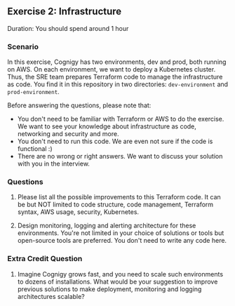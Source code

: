 ## Exercise 2: Infrastructure

Duration: You should spend around 1 hour

### Scenario

In this exercise, Cognigy has two environments, dev and prod, both running on AWS. On each environment, we want to deploy 
a Kubernetes cluster. Thus, the SRE team prepares Terraform code to manage the infrastructure as code. You find it in this 
repository in two directories: `dev-environment` and `prod-environment`.

Before answering the questions, please note that:

- You don't need to be familiar with Terraform or AWS to do the exercise. We want to see your knowledge about 
infrastructure as code, networking and security and more.
- You don't need to run this code. We are even not sure if the code is functional :)
- There are no wrong or right answers.  We want to discuss your solution with you in the interview.

### Questions

1. Please list all the possible improvements to this Terraform code. It can be but NOT limited to code structure, code 
management, Terraform  syntax, AWS usage, security, Kubernetes.

2. Design monitoring, logging and alerting architecture for these environments. You're not limited in your choice of 
solutions or tools but open-source tools are preferred. You don't need to write any code here.

### Extra Credit Question

1. Imagine Cognigy grows fast, and you need to scale such environments to dozens of installations. What would be
your suggestion to improve previous solutions to make deployment, monitoring and logging architectures scalable?

